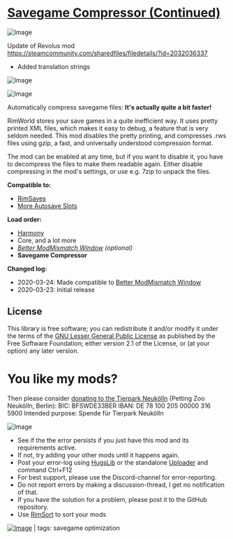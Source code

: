 # [Savegame Compressor (Continued)](https://steamcommunity.com/sharedfiles/filedetails/?id=3413768309)

![Image](https://i.imgur.com/buuPQel.png)

Update of Revolus mod https://steamcommunity.com/sharedfiles/filedetails/?id=2032036337

- Added translation strings

![Image](https://i.imgur.com/pufA0kM.png)
	
![Image](https://i.imgur.com/Z4GOv8H.png)

Automatically compress savegame files: **It's actually quite a bit faster!**

RimWorld stores your save games in a quite inefficient way. It uses pretty printed XML files, which makes it easy to debug, a feature that is very seldom needed. This mod disables the pretty printing, and compresses .rws files using gzip, a fast, and universally understood compression format.

The mod can be enabled at any time, but if you want to disable it, you have to decompress the files to make them readable again. Either disable compressing in the mod's settings, or use e.g. 7zip to unpack the files.

**Compatible to:**


-  [RimSaves](https://steamcommunity.com/sharedfiles/filedetails/?id=1713367505)
-  [More Autosave Slots](https://steamcommunity.com/sharedfiles/filedetails/?id=3410766209)



**Load order:**


-  [Harmony](https://steamcommunity.com/sharedfiles/filedetails/?id=2009463077)
-  Core, and a lot more
-  *[Better ModMismatch Window](https://steamcommunity.com/sharedfiles/filedetails/?id=1872244972) (optional)*
-  **Savegame Compressor**



**Changed log:**


-  2020-03-24: Made compatible to [Better ModMismatch Window](https://steamcommunity.com/sharedfiles/filedetails/?id=1872244972)
-  2020-03-23: Initial release



## License

This library is free software; you can redistribute it and/or modify it under the terms of the [GNU Lesser General Public License](https://www.gnu.org/licenses/old-licenses/lgpl-2.1.en.html) as published by the Free Software Foundation; either version 2.1 of the License, or (at your option) any later version.

# You like my mods?

Then please consider [donating to the Tierpark Neukölln](https://tierpark-neukoelln.berlin/spenden/) (Petting Zoo Neukölln, Berlin):
BIC: BFSWDE33BER
IBAN: DE 78 100 205 00000 316 5900
Intended purpose: Spende für Tierpark Neukölln

![Image](https://i.imgur.com/PwoNOj4.png)



-  See if the the error persists if you just have this mod and its requirements active.
-  If not, try adding your other mods until it happens again.
-  Post your error-log using [HugsLib](https://steamcommunity.com/workshop/filedetails/?id=818773962) or the standalone [Uploader](https://steamcommunity.com/sharedfiles/filedetails/?id=2873415404) and command Ctrl+F12
-  For best support, please use the Discord-channel for error-reporting.
-  Do not report errors by making a discussion-thread, I get no notification of that.
-  If you have the solution for a problem, please post it to the GitHub repository.
-  Use [RimSort](https://github.com/RimSort/RimSort/releases/latest) to sort your mods

 

[![Image](https://img.shields.io/github/v/release/emipa606/SavegameCompressor?label=latest%20version&style=plastic&color=9f1111&labelColor=black)](https://steamcommunity.com/sharedfiles/filedetails/changelog/3413768309) | tags:  savegame optimization
